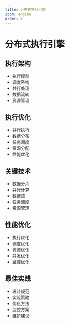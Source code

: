 ```yaml
---
title: 分布式执行引擎
icon: engine
order: 5
---
```


# 分布式执行引擎

## 执行架构
- 执行模型
- 调度系统
- 并行处理
- 数据流转
- 资源管理

## 执行优化
- 并行执行
- 数据分布
- 任务调度
- 资源分配
- 性能优化

## 关键技术
- 数据分片
- 并行计算
- 数据流
- 任务调度
- 资源管理

## 性能优化
- 执行优化
- 调度优化
- 资源优化
- 并发优化
- 监控优化

## 最佳实践
- 设计规范
- 实现策略
- 优化方法
- 监控方案
- 维护建议

